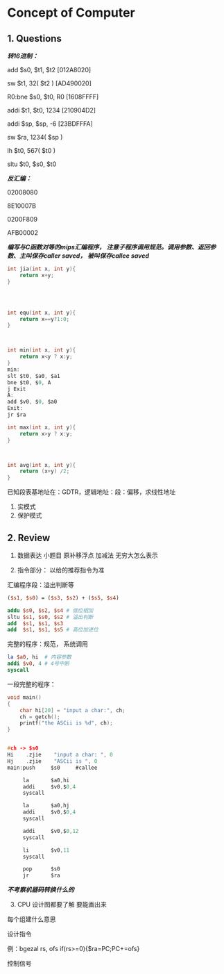 # Concept of Computer

## 1. Questions

***转16进制：*** 

add $s0, $t1, $t2   [012A8020]

sw $t1, 32( $t2 )     [AD490020]

R0:bne $s0, $t0, R0 [1608FFFF]

addi $t1, $t0, 1234 [210904D2]

addi $sp, $sp, -6   [23BDFFFA]

sw $ra, 1234( $sp )   

lh $t0, 567( $t0 )

sltu $t0, $s0, $t0

***反汇编：*** 


02008080

8E10007B

0200F809

AFB00002

***编写与C函数对等的mips汇编程序， 注意子程序调用规范。调用参数、返回参数、主叫保存caller saved， 被叫保存callee saved*** 


```c
int jia(int x, int y){
	return x+y;
}




int equ(int x, int y){
	return x==y?1:0;
}



int min(int x, int y){
	return x<y ? x:y;
}
min:
slt $t0, $a0, $a1
bne $t0, $0, A
j Exit
A:
add $v0, $0, $a0
Exit:
jr $ra

int max(int x, int y){
	return x>y ? x:y;
}



int avg(int x, int y){
	return (x+y) /2;
}
```






已知段表基地址在：GDTR，逻辑地址：段：偏移，求线性地址
1. 实模式
2. 保护模式

## 2. Review

1. 数据表达 小题目 原补移浮点 加减法 无穷大怎么表示 

2. 指令部分： 以给的推荐指令为准

汇编程序段：溢出判断等
```mips
($s1, $s0) = ($s3, $s2) + ($s5, $s4)

addu $s0, $s2, $s4 # 低位相加
sltu $s1, $s0, $s2 # 溢出判断
add  $s1, $s1, $s3
add  $s1, $s1, $s5 # 高位加进位
```





完整的程序：规范， 系统调用 

```mips
la $a0, hi  # 内容参数
addi $v0, 4 # 4号中断
syscall
```

一段完整的程序：
```c
void main()
{
	char hi[20] = "input a char:", ch;
	ch = getch();
	printf("the ASCii is %d", ch);
}


#ch -> $s0
Hi    .zjie    "input a char: ", 0
Hj    .zjie    "ASCii is ", 0
main:push     $s0     #callee  

	 la		  $a0,hi
	 addi     $v0,$0,4
	 syscall

	 la	      $a0,hj
	 addi     $v0,$0,4
	 syscall

	 addi     $v0,$0,12
	 syscall  

	 li       $v0,11
	 syscall

	 pop      $s0
	 jr       $ra

```
***不考察机器码转换什么的*** 



3. CPU  设计图都要了解 要能画出来

每个组建什么意思

设计指令

例：bgezal rs, ofs
if(rs>=0){$ra=PC;PC+=ofs}

控制信号




